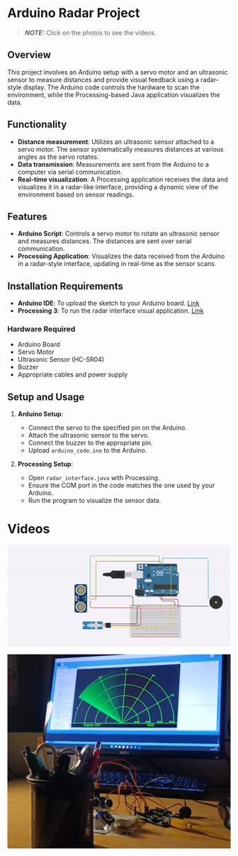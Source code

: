 # Arduino Radar Project

> **_NOTE:_**  Click on the photos to see the videos.

## Overview
This project involves an Arduino setup with a servo motor and an ultrasonic sensor to measure distances and provide visual feedback using a radar-style display. The Arduino code controls the hardware to scan the environment, while the Processing-based Java application visualizes the data.

## Functionality
- **Distance measurement**: Utilizes an ultrasonic sensor attached to a servo motor. The sensor systematically measures distances at various angles as the servo rotates.
- **Data transmission**: Measurements are sent from the Arduino to a computer via serial communication.
- **Real-time visualization**: A Processing application receives the data and visualizes it in a radar-like interface, providing a dynamic view of the environment based on sensor readings.

## Features
- **Arduino Script**: Controls a servo motor to rotate an ultrasonic sensor and measures distances. The distances are sent over serial communication.
- **Processing Application**: Visualizes the data received from the Arduino in a radar-style interface, updating in real-time as the sensor scans.

## Installation Requirements
- **Arduino IDE**: To upload the sketch to your Arduino board. [Link](https://www.arduino.cc/en/software)
- **Processing 3**: To run the radar interface visual application. [Link](https://processing.org/download)

### Hardware Required
- Arduino Board
- Servo Motor
- Ultrasonic Sensor (HC-SR04)
- Buzzer
- Appropriate cables and power supply

## Setup and Usage
1. **Arduino Setup**:
   - Connect the servo to the specified pin on the Arduino.
   - Attach the ultrasonic sensor to the servo.
   - Connect the buzzer to the appropriate pin.
   - Upload `arduino_code.ino` to the Arduino.

2. **Processing Setup**:
   - Open `radar_interface.java` with Processing.
   - Ensure the COM port in the code matches the one used by your Arduino.
   - Run the program to visualize the sensor data.

# Videos

![](/img/Project/radar_scheme.gif)

[![Watch the video](/img/Project/real_radar.png)](https://youtu.be/txFutFT6s20)


